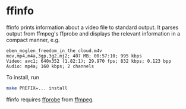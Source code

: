 ffinfo
======

ffinfo prints information about a video file to standard output. It
parses output from ffmpeg's ffprobe and displays the relevant
information in a compact manner, e.g.

    eben_moglen_freedom_in_the_cloud.m4v
    mov,mp4,m4a,3gp,3g2,mj2; 407 MB; 00:57:10; 995 kbps
    Video: avc1; 640x352 (1.82:1); 29.970 fps; 832 kbps; 0.123 bpp
    Audio: mp4a; 160 kbps; 2 channels

To install, run

```bash
make PREFIX=... install
```

ffinfo requires [ffprobe][1] from [ffmpeg][2].

[1]: https://www.ffmpeg.org/ffprobe.html
[2]: https://www.ffmpeg.org/
